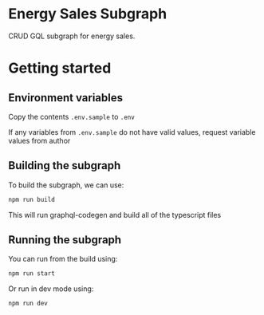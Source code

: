 # Energy Sales Subgraph

CRUD GQL subgraph for energy sales.

# Getting started

## Environment variables

Copy the contents `.env.sample` to `.env`

If any variables from `.env.sample` do not have valid values, request variable values from author

## Building the subgraph

To build the subgraph, we can use:

```bash
npm run build
```

This will run graphql-codegen and build all of the typescript files

## Running the subgraph

You can run from the build using:

```bash
npm run start
```

Or run in dev mode using:

```bash
npm run dev
```
